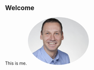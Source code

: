 ## Welcome
This is me.
<a href="url"><img src="./assets/img/IMG_3394.JPG" height="auto" width="200" style="border-radius:50%"></a>
